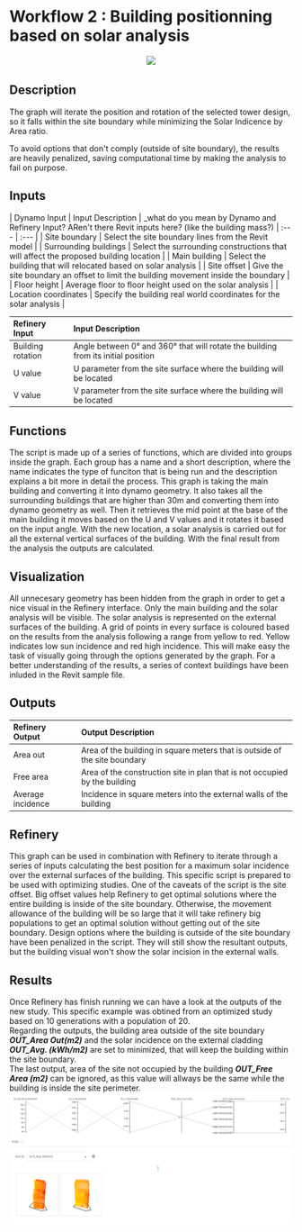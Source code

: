 # Workflow 2 : Building positionning based on solar analysis

<p align="center">
  <img src="https://media.giphy.com/media/kDNLpoOjcxV96gOa2P/giphy.gif">
</p>

## Description

The graph will iterate the position and rotation of the selected tower design, so it falls within the site boundary while minimizing the Solar Indicence by Area ratio.

To avoid options that don't comply (outside of site boundary), the results are heavily penalized, saving computational time by making the analysis to fail on purpose.

## Inputs
| Dynamo Input          | Input Description |  _what do you mean by Dynamo and Refinery Input?  ARen't there Revit inputs here? (like the building mass?) 
| :--- | :--- |
| Site boundary         | Select the site boundary lines from the Revit model |
| Surrounding buildings | Select the surrounding constructions that will affect the proposed building location |
| Main building         | Select the building that will relocated based on solar analysis |
| Site offset           | Give the site boundary an offset to limit the building movement inside the boundary |
| Floor height          | Average floor to floor height used on the solar analysis |
| Location coordinates  | Specify the building real world coordinates for the solar analysis |

| Refinery Input    | Input Description |
| :--- | :--- |
| Building rotation | Angle between 0° and 360° that will rotate the building from its initial position |
| U value           | U parameter from the site surface where the building will be located |
| V value           | V parameter from the site surface where the building will be located |

## Functions

The script is made up of a series of functions, which are divided into groups inside the graph. Each group has a name and a short description, where the name indicates the type of funciton that is being run and the description explains a bit more in detail the process.
This graph is taking the main building and converting it into dynamo geometry. It also takes all the surrounding buildings that are higher than 30m and converting them into dynamo geometry as well. Then it retrieves the mid point at the base of the main building it moves based on the U and V values and it rotates it based on the input angle. With the new location, a solar analysis is carried out for all the external vertical surfaces of the building. With the final result from the analysis the outputs are calculated.

## Visualization

All unnecesary geometry has been hidden from the graph in order to get a nice visual in the Refinery interface. Only the main building and the solar analysis will be visible. The solar analysis is represented on the external surfaces of the building. A grid of points in every surface is coloured based on the results from the analysis following a range from yellow to red. Yellow indicates low sun incidence and red high incidence. This will make easy the task of visually going through the options generated by the graph. For a better understanding of the results, a series of context buildings have been inluded in the Revit sample file.

## Outputs

| Refinery Output   | Output Description |
| :--- | :--- |
| Area out          | Area of the building in square meters that is outside of the site boundary |
| Free area         | Area of the construction site in plan that is not occupied by the building |
| Average incidence | Incidence in square meters into the external walls of the building |

## Refinery

This graph can be used in combination with Refinery to iterate through a series of inputs calculating the best position for a maximum solar incidence over the external surfaces of the building.
This specific script is prepared to be used with optimizing studies. 
One of the caveats of the script is the site offset. Big offset values help Refinery to get optimal solutions where the entire building is inside of the site boundary. Otherwise, the movement allowance of the building will be so large that it will take refinery big populations to get an optimal solution without getting out of the site boundary.
Design options where the building is outside of the site boundary have been penalized in the script. They will still show the resultant outputs, but the building visual won't show the solar incision in the external walls.

## Results

Once Refinery has finish running we can have a look at the outputs of the new study.
This specific example was obtined from an optimized study based on 10 generations with a population of 20. 
<br>
Regarding the outputs, the building area outside of the site boundary ***OUT_Area Out(m2)*** and the solar incidence on the external cladding ***OUT_Avg. (kWh/m2)*** are set to minimized, that will keep the building within the site boundary. 
<br>
The last output, area of the site not occupied by the building ***OUT_Free Area (m2)*** can be ignored, as this value will allways be the same while the building is inside the site perimeter.
![Workflow 2](Images/7-02_workflow2_optimisationrun.png)
